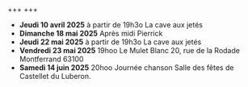+++
+++


- **Jeudi 10 avril 2025** à partir de 19h3o La cave aux jetés
- **Dimanche 18 mai 2025** Après midi Pierrick
- **Jeudi 22 mai 2025** à partir de 19h3o La cave aux jetés
- **Vendredi 23 mai 2025** 19hoo Le Mulet Blanc 20, rue de la Rodade Montferrand 63100
- **Samedi 14 juin 2025** 20hoo Journée chanson Salle des fêtes de Castellet du Luberon.
